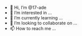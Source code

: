 - 👋 Hi, I’m @17-ade
- 👀 I’m interested in ...
- 🌱 I’m currently learning ...
- 💞️ I’m looking to collaborate on ...
- 📫 How to reach me ...

<!---
17-ade/17-ade is a ✨ special ✨ repository because its `README.md` (this file) appears on your GitHub profile.
You can click the Preview link to take a look at your changes.
--->
